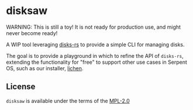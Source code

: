 # disksaw

WARNING: This is still a toy! It is not ready for production use, and might never become ready!

A WIP tool leveraging [disks-rs](https://github.com/serpent-os/disks-rs) to provide a simple CLI for managing disks.

The goal is to provide a playground in which to refine the API of `disks-rs`, extending the functionality for "free"
to support other use cases in Serpent OS, such as our installer, [lichen](https://github.com/serpent-os/lichen).

## License

`disksaw` is available under the terms of the [MPL-2.0](https://spdx.org/licenses/MPL-2.0.html)
